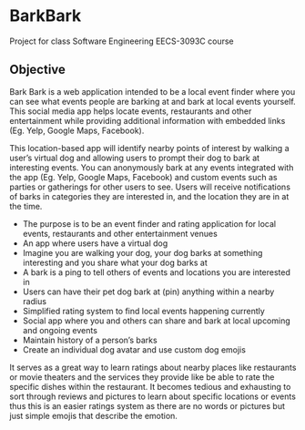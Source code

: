 # BarkBark
Project for class Software Engineering EECS-3093C course

## Objective
Bark Bark is a web application intended to be a local event finder where
you can see what events people are barking at and bark at local events
yourself. This social media app helps locate events, restaurants and other
entertainment while providing additional information with embedded links
(Eg. Yelp, Google Maps, Facebook).

This location-based app will identify nearby points of interest by walking
a user’s virtual dog and allowing users to prompt their dog to bark at interesting
events. You can anonymously bark at any events integrated with the app (Eg.
Yelp, Google Maps, Facebook) and custom events such as parties or gatherings
for other users to see. Users will receive notifications of barks in categories
they are interested in, and the location they are in at the time. 

* The purpose is to be an event finder and rating application for local events,
restaurants and other entertainment venues
* An app where users have a virtual dog
* Imagine you are walking your dog, your dog barks at something interesting and
you share what your dog barks at
* A bark is a ping to tell others of events and locations you are interested in
* Users can have their pet dog bark at (pin) anything within a nearby radius
* Simplified rating system to find local events happening currently
* Social app where you and others can share and bark at local upcoming and
ongoing events
* Maintain history of a person’s barks 
* Create an individual dog avatar and use custom dog emojis 

It serves as a great way to learn ratings about nearby places like restaurants
or movie theaters and the services they provide like be able to rate the
specific dishes within the restaurant. It becomes tedious and exhausting to sort
through reviews and pictures to learn about specific locations or events thus
this is an easier ratings system as there are no words or pictures but just simple
emojis that describe the emotion. 

